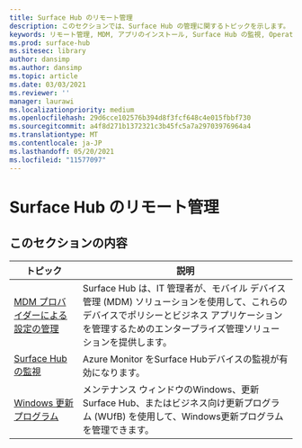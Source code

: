```yaml
---
title: Surface Hub のリモート管理
description: このセクションでは、Surface Hub の管理に関するトピックを示します。
keywords: リモート管理, MDM, アプリのインストール, Surface Hub の監視, Operations Management Suite, OMS
ms.prod: surface-hub
ms.sitesec: library
author: dansimp
ms.author: dansimp
ms.topic: article
ms.date: 03/03/2021
ms.reviewer: ''
manager: laurawi
ms.localizationpriority: medium
ms.openlocfilehash: 29d6cce102576b394d8f3fcf648c4e015fbbf730
ms.sourcegitcommit: a4f8d271b1372321c3b45fc5a7a29703976964a4
ms.translationtype: MT
ms.contentlocale: ja-JP
ms.lasthandoff: 05/20/2021
ms.locfileid: "11577097"
---
```

# <a name="remote-surface-hub-management"></a>Surface Hub のリモート管理

## <a name="in-this-section"></a>このセクションの内容

|トピック | 説明|
| ------ | --------------- |
| [MDM プロバイダーによる設定の管理]( https://technet.microsoft.com/itpro/surface-hub/manage-settings-with-mdm-for-surface-hub) | Surface Hub は、IT 管理者が、モバイル デバイス管理 (MDM) ソリューションを使用して、これらのデバイスでポリシーとビジネス アプリケーションを管理するためのエンタープライズ管理ソリューションを提供します。|
| [Surface Hub の監視](monitor-surface-hub.md) | Azure Monitor をSurface Hubデバイスの監視が有効になります。|
| [Windows 更新プログラム](manage-windows-updates-for-surface-hub.md) | メンテナンス ウィンドウのWindows、更新Surface Hub、またはビジネス向け更新プログラム (WUfB) を使用して、Windows更新プログラムを管理できます。|
